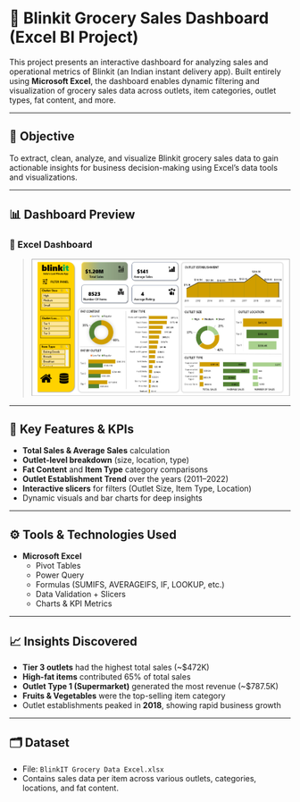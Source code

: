 # 🛒 Blinkit Grocery Sales Dashboard (Excel BI Project)

This project presents an interactive dashboard for analyzing sales and operational metrics of Blinkit (an Indian instant delivery app). Built entirely using **Microsoft Excel**, the dashboard enables dynamic filtering and visualization of grocery sales data across outlets, item categories, outlet types, fat content, and more.

---

## 📌 Objective

To extract, clean, analyze, and visualize Blinkit grocery sales data to gain actionable insights for business decision-making using Excel’s data tools and visualizations.

---

## 📊 Dashboard Preview

### 🔹 Excel Dashboard

> ![Excel Dashboard Screenshot](Dashboard.png)

---

## 🧩 Key Features & KPIs

- **Total Sales & Average Sales** calculation
- **Outlet-level breakdown** (size, location, type)
- **Fat Content** and **Item Type** category comparisons
- **Outlet Establishment Trend** over the years (2011–2022)
- **Interactive slicers** for filters (Outlet Size, Item Type, Location)
- Dynamic visuals and bar charts for deep insights

---

## ⚙️ Tools & Technologies Used

- **Microsoft Excel**
  - Pivot Tables
  - Power Query
  - Formulas (SUMIFS, AVERAGEIFS, IF, LOOKUP, etc.)
  - Data Validation + Slicers
  - Charts & KPI Metrics

---

## 📈 Insights Discovered

- **Tier 3 outlets** had the highest total sales (~$472K)
- **High-fat items** contributed 65% of total sales
- **Outlet Type 1 (Supermarket)** generated the most revenue (~$787.5K)
- **Fruits & Vegetables** were the top-selling item category
- Outlet establishments peaked in **2018**, showing rapid business growth

---

## 🗂️ Dataset

- File: `BlinkIT Grocery Data Excel.xlsx`
- Contains sales data per item across various outlets, categories, locations, and fat content.

